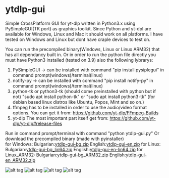 # ytdlp-gui
Simple CrossPlatform GUI for yt-dlp written in Python3.x using PySimpleGUI(TK port) as graphics toolkit.
Since Python and yt-dpl are available for Windows, Linux and Mac it should work on all platforms.
I have tested on Windows and Linux but dont have craple devices to test on.

You can run the precompiled binary(Windows, Linux or Linux ARM32) that has all dependancy built in.
Or in order to run the python file directly you must have Python3 installed (tested on 3.9) also the following lybrarys:
1) PySimpleGUI -> can be installed with command "pip install pysiplegui" in command prompt(windows)/terminal(linux)
2) notify-py -> can be installed with command "pip install notify-py" in command prompt(windows)/terminal(linux)
3) python-tk or python3-tk (should come preinstalled with python but if not) "sudo apt install python-tk" or "sudo apt install python3-tk" (for debian based linux distros like Ubuntu, Popos, Mint and so on.)
4) ffmpeg has to be installed in order to use the audio/video format options. You can get it from: https://github.com/yt-dlp/FFmpeg-Builds
5) yt-dlp The most important part itself get from: https://github.com/yt-dlp/yt-dlp#release-files

Run in command prompt/terminal with command "python ytdlp-gui.py"
Or download the precompiled binary (made with pyinstaller)  
  for Windows: Bulgarian:[ytdlp-gui-bg.zip](https://github.com/JmanJulian/ytdlp-gui/files/8888533/ytdlp-gui-bg.zip)
English:[ytdlp-gui-en.zip](https://github.com/JmanJulian/ytdlp-gui/files/8888536/ytdlp-gui-en.zip)
  for Linux: Bulgarian:[ytdlp-gui-bg_lin64.zip](https://github.com/JmanJulian/ytdlp-gui/files/8888718/ytdlp-gui-bg_lin64.zip)
English:[ytdlp-gui-en-lin64.zip](https://github.com/JmanJulian/ytdlp-gui/files/8888723/ytdlp-gui-en-lin64.zip)
  for Linux_ARM32: Bulgarian:[ytdlp-gui-bg_ARM32.zip](https://github.com/JmanJulian/ytdlp-gui/files/8888948/ytdlp-gui-bg_ARM32.zip)
English:[ytdlp-gui-en_ARM32.zip](https://github.com/JmanJulian/ytdlp-gui/files/8888949/ytdlp-gui-en_ARM32.zip)

![alt tag](https://github.com/JmanJulian/ytdlp-gui/blob/main/img/Screenshot/win10-12.png)
![alt tag](https://github.com/JmanJulian/ytdlp-gui/blob/main/img/Screenshot/Win7-12.png)
![alt tag](https://github.com/JmanJulian/ytdlp-gui/blob/main/img/Screenshot/ubuntu_mate_22.04-1.PNG)
![alt tag](https://github.com/JmanJulian/ytdlp-gui/blob/main/img/Screenshot/rpi4-12.png)

